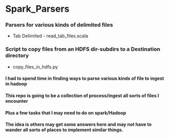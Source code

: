 # Spark_Parsers
### Parsers for various kinds of delimited files
* Tab Delimited - read_tab_files.scala

### Script to copy files from an HDFS dir-subdirs to a Destination directory
* copy_files_in_hdfs.py


#### I had to spend time in finding ways to parse various kinds of file to ingest in hadoop
#### This repo is going to be a collection of process/ingest all sorts of files I encounter

#### Plus a few tasks that I may need to do on spark/Hadoop
#### The idea is others may get some answers here and may not have to wander all sorts of places to implement similar things.
